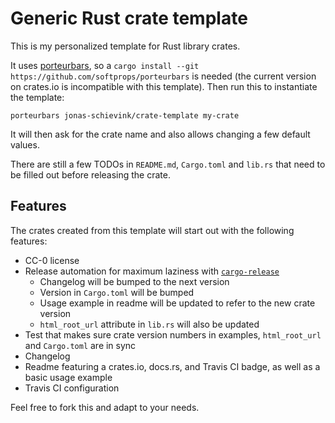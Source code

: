 # Generic Rust crate template

This is my personalized template for Rust library crates.

It uses [porteurbars](https://github.com/softprops/porteurbars), so a `cargo
install --git https://github.com/softprops/porteurbars` is needed (the current
version on crates.io is incompatible with this template). Then run this to
instantiate the template:

```
porteurbars jonas-schievink/crate-template my-crate
```

It will then ask for the crate name and also allows changing a few default
values.

There are still a few TODOs in `README.md`, `Cargo.toml` and `lib.rs` that need
to be filled out before releasing the crate.

## Features

The crates created from this template will start out with the following
features:

* CC-0 license
* Release automation for maximum laziness with
  [`cargo-release`](https://github.com/sunng87/cargo-release)
  * Changelog will be bumped to the next version
  * Version in `Cargo.toml` will be bumped
  * Usage example in readme will be updated to refer to the new crate version
  * `html_root_url` attribute in `lib.rs` will also be updated
* Test that makes sure crate version numbers in examples, `html_root_url` and
  `Cargo.toml` are in sync
* Changelog
* Readme featuring a crates.io, docs.rs, and Travis CI badge, as well as a basic
  usage example
* Travis CI configuration

Feel free to fork this and adapt to your needs.
